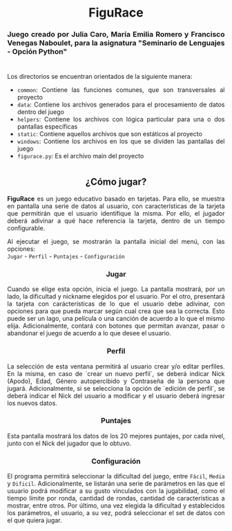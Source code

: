 <div style="text-align: center">

# FiguRace

</div>

<div style="text-align: justify">

### Juego creado por Julia Caro, María Emilia Romero y Francisco Venegas Naboulet, para la asignatura "Seminario de Lenguajes - Opción Python"

#

Los directorios se encuentran orientados de la siguiente manera:

* `common`: Contiene las funciones comunes, que son transversales al proyecto
* `data`: Contiene los archivos generados para el procesamiento de datos dentro del juego
* `helpers`: Contiene los archivos con lógica particular para una o dos pantallas específicas
* `static`: Contiene aquellos archivos que son estáticos al proyecto
* `windows`: Contiene los archivos en los que se dividen las pantallas del juego
* `figurace.py`: Es el archivo main del proyecto

#

</div>

<div style="text-align: center">

## ¿Cómo jugar?

</div>

<div style="text-align: justify">

**FiguRace** es un juego educativo basado en tarjetas. Para ello, se muestra en pantalla una serie de datos al usuario, con características de la tarjeta que permitirán que el usuario identifique la misma. Por ello, el jugador deberá adivinar a qué hace referencia la tarjeta, dentro de un tiempo configurable. 

Al ejecutar el juego, se mostrarán la pantalla inicial del menú, con las opciones:  
`Jugar` - `Perfil` - `Puntajes` - `Configuración`

</div>

<div style="text-align: center">

### Jugar

</div>

<div style="text-align: justify">

Cuando se elige esta opción, inicia el juego. La pantalla mostrará, por un lado, la dificultad y nickname elegidos por el usuario. 
Por el otro, presentará la tarjeta con carácterísticas de lo que el usuario debe adivinar, con opciones para que pueda marcar según cual crea que sea la correcta. Esto puede ser un lago, una película o una canción de acuerdo a lo que el mismo elija.
Adicionalmente, contará con botones que permitan avanzar, pasar o abandonar el juego de acuerdo a lo que desee el usuario.  

</div>

<div style="text-align: center">

### Perfil

</div>

<div style="text-align: justify">
La selección de esta ventana permitirá al usuario crear y/o editar perfiles. En la misma, en caso de `crear un nuevo perfil`, se deberá indicar Nick (Apodo), Edad, Género autopercibido y Contraseña de la persona que jugará. Adicionalmente, si se selecciona la opción de `edición de perfil`, se deberá indicar el Nick del usuario a modificar y el usuario deberá ingresar los nuevos datos.  

</div>

<div style="text-align: center">

### Puntajes

</div>

<div style="text-align: justify">

Esta pantalla mostrará los datos de los 20 mejores puntajes, por cada nivel, junto con el Nick del jugador que lo obtuvo.

</div>

<div style="text-align: center">

### Configuración

</div>

<div style="text-align: justify">

El programa permitirá seleccionar la dificultad del juego, entre `Fácil`, `Media` y `Dificil`. Adicionalmente, se listarán una serie de parámetros en las que el usuario podrá modificar a su gusto vinculados con la jugabilidad, como el tiempo límite por ronda, cantidad de rondas, cantidad de características a mostrar, entre otros.
Por último, una vez elegida la dificultad y establecidos los parámetros, el usuario, a su vez, podrá seleccionar el set de datos con el que quiera jugar.

</div>

#